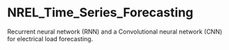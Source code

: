 # NREL_Time_Series_Forecasting
Recurrent neural network (RNN) and a Convolutional neural network (CNN) for electrical load forecasting. 
